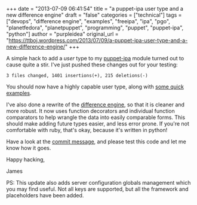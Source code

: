 +++
date = "2013-07-09 06:41:54"
title = "a puppet-ipa user type and a new difference engine"
draft = "false"
categories = ["technical"]
tags = ["devops", "difference engine", "examples", "freeipa", "ipa", "pgo", "planetfedora", "planetpuppet", "programming", "puppet", "puppet-ipa", "python"]
author = "purpleidea"
original_url = "https://ttboj.wordpress.com/2013/07/09/a-puppet-ipa-user-type-and-a-new-difference-engine/"
+++

A simple hack to add a <em>user</em> type to my <a href="https://github.com/purpleidea/puppet-ipa">puppet-ipa</a> module turned out to cause quite a stir. I've just pushed these changes out for your testing:
```
3 files changed, 1401 insertions(+), 215 deletions(-)
```
You should now have a highly capable user type, along with <a href="https://github.com/purpleidea/puppet-ipa/blob/master/examples/simple-usage3.pp#L13">some quick examples</a>.

I've also done a rewrite of the <a href="https://github.com/purpleidea/puppet-ipa/blob/master/files/diff.py">difference engine</a>, so that it is cleaner and more robust. It now uses function decorators and individual function comparators to help wrangle the data into easily comparable forms. This should make adding future types easier, and less error prone. If you're not comfortable with ruby, that's okay, because it's written in python!

Have a look at the <a href="https://github.com/purpleidea/puppet-ipa/commit/ba515e13968bf83902735cfb7be33556db6ae4ec">commit message</a>, and please test this code and let me know how it goes.

Happy hacking,

James

PS: This update also adds server configuration globals management which you may find useful. Not all keys are supported, but all the framework and placeholders have been added.

